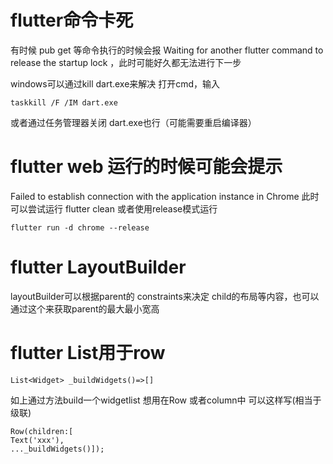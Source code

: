 # flutter命令卡死
有时候 pub get 等命令执行的时候会报 Waiting for another flutter command to release the startup lock ，此时可能好久都无法进行下一步

windows可以通过kill dart.exe来解决
打开cmd，输入
```
taskkill /F /IM dart.exe
```
或者通过任务管理器关闭 dart.exe也行（可能需要重启编译器）


# flutter web 运行的时候可能会提示
Failed to establish connection with the application instance in Chrome
此时可以尝试运行 flutter clean 
或者使用release模式运行
```
flutter run -d chrome --release
```
 
# flutter LayoutBuilder
layoutBuilder可以根据parent的 constraints来决定 child的布局等内容，也可以通过这个来获取parent的最大最小宽高

# flutter List用于row

```
List<Widget> _buildWidgets()=>[]
```
如上通过方法build一个widgetlist 想用在Row 或者column中 
可以这样写(相当于级联)
```
Row(children:[
Text('xxx'),
..._buildWidgets()]); 
```